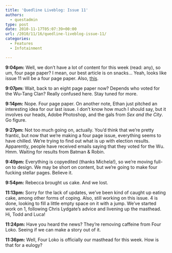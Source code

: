 ```yaml
---
title: 'Quedline Liveblog: Issue 11'
authors: 
  - questadmin
type: post
date: 2010-11-17T05:07:39+00:00
url: /2010/11/16/quedline-liveblog-issue-11/
categories:
  - Features
  - Infotainment

---
```

**9:04pm:** Well, we don&#8217;t have a lot of content for this week (read: any), so um, four page paper? I mean, our best article is on snacks&#8230; Yeah, looks like issue 11 will be a four page paper. Also, [this][1].

**9:07pm:** Wait, back to an eight page paper now? Depends who voted for the Wu-Tang Clan? Really confused here. Stay tuned for more.

**9:14pm:** Nope. Four page paper. On another note, Ethan just pitched an interesting idea for our last issue. I don&#8217;t know how much I should say, but it involves our heads, Adobe Photoshop, and the gals from _Sex and the City_. Go figure.

**9:27pm:** Not too much going on, actually. You&#8217;d think that we&#8217;re pretty frantic, but now that we&#8217;re making a four page issue, everything seems to have chilled. We&#8217;re trying to find out what is up with election results. Apparently, people have received emails saying that they voted for the Wu. Hmm. Waiting for results from Batman & Robin.

**9:49pm:** Everything is copyedited (thanks Michela!), so we&#8217;re moving full-on to design. We may be short on content, but we&#8217;re going to make four fucking stellar pages. Believe it. 

**9:54pm:** Rebecca brought us cake. And we lost.

**11:13pm:** Sorry for the lack of updates, we&#8217;ve been kind of caught up eating cake, among other forms of coping. Also, still working on this issue. 4 is done, looking to fill a little empty space on it with a jump. We&#8217;ve started work on 1, following Chris Lydgate&#8217;s advice and livening up the masthead. Hi, Todd and Luca!

**11:24pm:** Have you heard the news? They&#8217;re removing caffeine from Four Loko. Seeing if we can make a story out of it.

**11:36pm:** Well, Four Loko is officially our masthead for this week. How is that for a eulogy?

 [1]: http://www.youtube.com/watch?v=fIRIdDr4ino